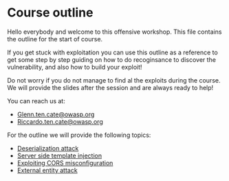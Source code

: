 # Course outline 

Hello everybody and welcome to this offensive workshop.
This file contains the outline for the start of course.

If you get stuck with exploitation you can use this outline as a reference to get some step by step guiding
on how to do recoginsance to discover the vulnerability, and also how to build your exploit!

Do not worry if you do not manage to find al the exploits during the course.
We will provide the slides after the session and are always ready to help!

You can reach us at:

* Glenn.ten.cate@owasp.org
* Riccardo.ten.cate@owasp.org


For the outline we will provide the following topics:

* [Deserialization attack](https://github.com/defdeveu/defdev-app/tree/master/course-guide/insecure-deserialization)
* [Server side template injection](https://github.com/defdeveu/defdev-app/blob/master/course-guide/server-side-template-injection)
* [Exploiting CORS misconfiguration](https://github.com/defdeveu/defdev-app/tree/master/course-guide/CORS-misconfiguration)
* [External entity attack](https://github.com/defdeveu/defdev-app/tree/master/course-guide/external-entity-attack)







